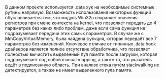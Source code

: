 В данном проекте используется .data хук на необходимые системные рутины напрямую. Возможность использования некоторых функций обуславливается тем, что модуль Win32u сохраняет значения регистров при смене контекста на kernel, что позволяет передать до 4 параметров без каких либо проблем, даже если сама функция не подразумевает передачи этих самых параметров.
В случае же с MmCopyVirtualMemory, была найдена функция, которая передаёт все 7 параметров без изменений. 
Ключевое отличие от типичных .data hook драйверов является полное отсутствие обработчика, что позволяет полностью вычистить выделенный пул памяти после загрузки, которая подразумевает под собой manual mapping, а также то, что указатель ведёт в подписанную область. При анализе стека путём stackwalking не детектируется, а также не имеет выделенного пула памяти.
